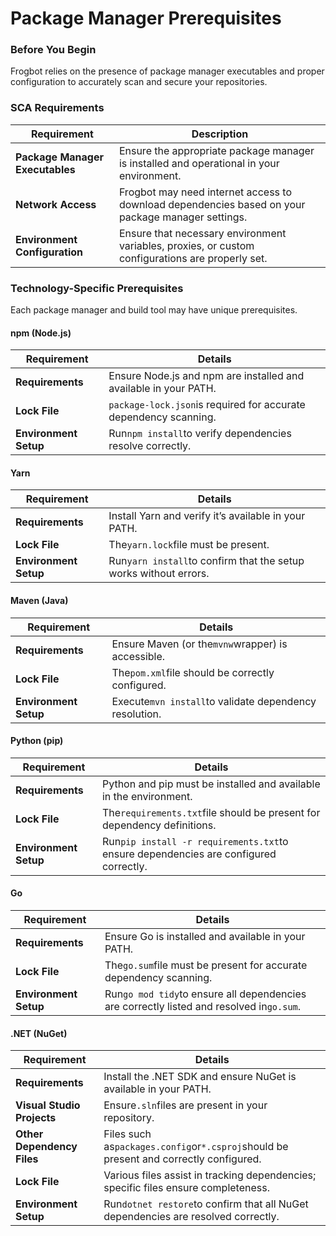 # Package Manager Prerequisites

### Before You Begin

Frogbot relies on the presence of package manager executables and proper configuration to accurately scan and secure your repositories.

### SCA Requirements

| **Requirement**                 | **Description**                                                                                   |
| ------------------------------- | ------------------------------------------------------------------------------------------------- |
| **Package Manager Executables** | Ensure the appropriate package manager is installed and operational in your environment.          |
| **Network Access**              | Frogbot may need internet access to download dependencies based on your package manager settings. |
| **Environment Configuration**   | Ensure that necessary environment variables, proxies, or custom configurations are properly set.  |

### Technology-Specific Prerequisites

Each package manager and build tool may have unique prerequisites.

#### **npm (Node.js)**

| **Requirement**       | **Details**                                                      |
| --------------------- | ---------------------------------------------------------------- |
| **Requirements**      | Ensure Node.js and npm are installed and available in your PATH. |
| **Lock File**         | `package-lock.json`is required for accurate dependency scanning. |
| **Environment Setup** | Run`npm install`to verify dependencies resolve correctly.        |

#### **Yarn**

| **Requirement**       | **Details**                                                      |
| --------------------- | ---------------------------------------------------------------- |
| **Requirements**      | Install Yarn and verify it’s available in your PATH.             |
| **Lock File**         | The`yarn.lock`file must be present.                              |
| **Environment Setup** | Run`yarn install`to confirm that the setup works without errors. |

#### **Maven (Java)**

| **Requirement**       | **Details**                                            |
| --------------------- | ------------------------------------------------------ |
| **Requirements**      | Ensure Maven (or the`mvnw`wrapper) is accessible.      |
| **Lock File**         | The`pom.xml`file should be correctly configured.       |
| **Environment Setup** | Execute`mvn install`to validate dependency resolution. |

#### **Python (pip)**

| **Requirement**       | **Details**                                                                          |
| --------------------- | ------------------------------------------------------------------------------------ |
| **Requirements**      | Python and pip must be installed and available in the environment.                   |
| **Lock File**         | The`requirements.txt`file should be present for dependency definitions.              |
| **Environment Setup** | Run`pip install -r requirements.txt`to ensure dependencies are configured correctly. |

#### **Go**

| **Requirement**       | **Details**                                                                              |
| --------------------- | ---------------------------------------------------------------------------------------- |
| **Requirements**      | Ensure Go is installed and available in your PATH.                                       |
| **Lock File**         | The`go.sum`file must be present for accurate dependency scanning.                        |
| **Environment Setup** | Run`go mod tidy`to ensure all dependencies are correctly listed and resolved in`go.sum`. |

#### **.NET (NuGet)**

| **Requirement**            | **Details**                                                                           |
| -------------------------- | ------------------------------------------------------------------------------------- |
| **Requirements**           | Install the .NET SDK and ensure NuGet is available in your PATH.                      |
| **Visual Studio Projects** | Ensure`.sln`files are present in your repository.                                     |
| **Other Dependency Files** | Files such as`packages.config`or`*.csproj`should be present and correctly configured. |
| **Lock File**              | Various files assist in tracking dependencies; specific files ensure completeness.    |
| **Environment Setup**      | Run`dotnet restore`to confirm that all NuGet dependencies are resolved correctly.     |
